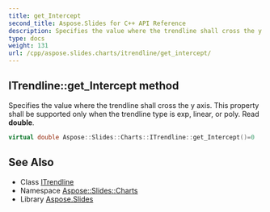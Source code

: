 ```yaml
---
title: get_Intercept
second_title: Aspose.Slides for C++ API Reference
description: Specifies the value where the trendline shall cross the y axis. This property shall be supported only when the trendline type is exp, linear, or poly. Read double.
type: docs
weight: 131
url: /cpp/aspose.slides.charts/itrendline/get_intercept/
---
```

## ITrendline::get_Intercept method


Specifies the value where the trendline shall cross the y axis. This property shall be supported only when the trendline type is exp, linear, or poly. Read **double**.

```cpp
virtual double Aspose::Slides::Charts::ITrendline::get_Intercept()=0
```

## See Also

* Class [ITrendline](../)
* Namespace [Aspose::Slides::Charts](../../)
* Library [Aspose.Slides](../../../)
